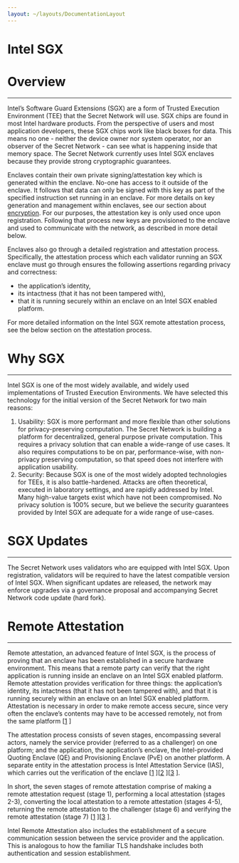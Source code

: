 ```yaml
---
layout: ~/layouts/DocumentationLayout
---
```


# Intel SGX

# Overview
-----------------------

Intel’s Software Guard Extensions (SGX) are a form of Trusted Execution Environment (TEE) that the Secret Network will use. SGX chips are found in most Intel hardware products. From the perspective of users and most application developers, these SGX chips work like black boxes for data. This means no one - neither the device owner nor system operator, nor an observer of the Secret Network - can see what is happening inside that memory space. The Secret Network currently uses Intel SGX enclaves because they provide strong cryptographic guarantees.

Enclaves contain their own private signing/attestation key which is generated within the enclave. No-one has access to it outside of the enclave. It follows that data can only be signed with this key as part of the specified instruction set running in an enclave. For more details on key generation and management within enclaves, see our section about [encryption](/protocol/encryption-specs.html). For our purposes, the attestation key is only used once upon registration. Following that process new keys are provisioned to the enclave and used to communicate with the network, as described in more detail below.

Enclaves also go through a detailed registration and attestation process. Specifically, the attestation process which each validator running an SGX enclave must go through ensures the following assertions regarding privacy and correctness:

*   the application’s identity,
*   its intactness (that it has not been tampered with),
*   that it is running securely within an enclave on an Intel SGX enabled platform.

For more detailed information on the Intel SGX remote attestation process, see the below section on the attestation process.

# Why SGX
---------------------

Intel SGX is one of the most widely available, and widely used implementations of Trusted Execution Environments. We have selected this technology for the initial version of the Secret Network for two main reasons:

1.  Usability: SGX is more performant and more flexible than other solutions for privacy-preserving computation. The Secret Network is building a platform for decentralized, general purpose private computation. This requires a privacy solution that can enable a wide-range of use cases. It also requires computations to be on par, performance-wise, with non-privacy preserving computation, so that speed does not interfere with application usability.
2.  Security: Because SGX is one of the most widely adopted technologies for TEEs, it is also battle-hardened. Attacks are often theoretical, executed in laboratory settings, and are rapidly addressed by Intel. Many high-value targets exist which have not been compromised. No privacy solution is 100% secure, but we believe the security guarantees provided by Intel SGX are adequate for a wide range of use-cases.

# SGX Updates
-----------------------------

The Secret Network uses validators who are equipped with Intel SGX. Upon registration, validators will be required to have the latest compatible version of Intel SGX. When significant updates are released, the network may enforce upgrades via a governance proposal and accompanying Secret Network code update (hard fork).

# Remote Attestation
-------------------------------------------

Remote attestation, an advanced feature of Intel SGX, is the process of proving that an enclave has been established in a secure hardware environment. This means that a remote party can verify that the right application is running inside an enclave on an Intel SGX enabled platform. Remote attestation provides verification for three things: the application’s identity, its intactness (that it has not been tampered with), and that it is running securely within an enclave on an Intel SGX enabled platform. Attestation is necessary in order to make remote access secure, since very often the enclave’s contents may have to be accessed remotely, not from the same platform \[[1](https://courses.cs.ut.ee/MTAT.07.022/2017_spring/uploads/Main/hiie-report-s16-17.pdf) \]

The attestation process consists of seven stages, encompassing several actors, namely the service provider (referred to as a challenger) on one platform; and the application, the application’s enclave, the Intel-provided Quoting Enclave (QE) and Provisioning Enclave (PvE) on another platform. A separate entity in the attestation process is Intel Attestation Service (IAS), which carries out the verification of the enclave \[[1](https://courses.cs.ut.ee/MTAT.07.022/2017_spring/uploads/Main/hiie-report-s16-17.pdf) \]\[[2](https://software.intel.com/en-us/articles/innovative-technology-for-cpu-based-attestation-and-sealing) \]\[[3](https://software.intel.com/content/www/us/en/develop/download/intel-sgx-intel-epid-provisioning-and-attestation-services.html) \].

In short, the seven stages of remote attestation comprise of making a remote attestation request (stage 1), performing a local attestation (stages 2-3), converting the local attestation to a remote attestation (stages 4-5), returning the remote attestation to the challenger (stage 6) and verifying the remote attestation (stage 7) \[[1](https://courses.cs.ut.ee/MTAT.07.022/2017_spring/uploads/Main/hiie-report-s16-17.pdf) \]\[[3](https://software.intel.com/content/www/us/en/develop/download/intel-sgx-intel-epid-provisioning-and-attestation-services.html) \].

Intel Remote Attestation also includes the establishment of a secure communication session between the service provider and the application. This is analogous to how the familiar TLS handshake includes both authentication and session establishment.
